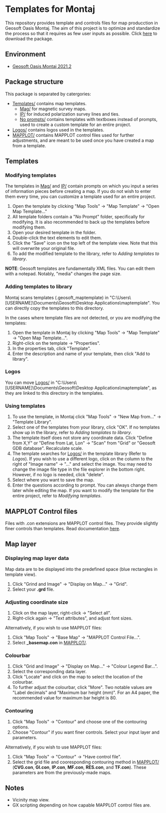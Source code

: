 # Templates for Montaj

This repository provides template and controls files for map producction in Geosoft Oasis Montaj. The aim of this project is to optimize and standardize the process so that it requires as few user inputs as possible. Click [here](https://github.com/alanjyu/MontajTemplates/archive/refs/heads/main.zip) to download the package. 

## Environment
- [Geosoft Oasis Montaj 2021.2](https://www.seequent.com/products-solutions/geosoft-oasis-montaj/)

## Package structure

This package is separated by catergories: 

- [Templates/](https://github.com/alanjyu/MontajTemplates/tree/main/Mag) contains map templates.
  - [Mag/](https://github.com/alanjyu/MontajTemplates/tree/main/Mag) for magnetic survey maps.
  - [IP/](https://github.com/alanjyu/MontajTemplates/tree/main/IP) for induced polarization survey lines and ties. 
  - [No prompts/](https://github.com/alanjyu/MontajTemplates/tree/main/Mag/No%20prompts) contains templates with textboxes instead of prompts, used to create a custom template for an entire project. 
- [Logos/](https://github.com/alanjyu/MontajTemplates/tree/main/Logos) contains logos used in the templates. 
- [MAPPLOT/](https://github.com/alanjyu/MontajTemplates/tree/main/MAPPLOT) contains MAPPLOT control files used for further adjustments, and are meant to be used once you have created a map from a template.

## Templates

### Modifying templates
The templates in [Mag/](https://github.com/alanjyu/MontajTemplates/tree/main/Mag) and [IP/](https://github.com/alanjyu/MontajTemplates/tree/main/IP) contain prompts on which you input a series of information pieces before creating a map. If you do not wish to enter them every time, you can customize a template used for an entire project.

1. Open the template by clicking "Map Tools" → "Map Template" → "Open Map Template…"
2. All template folders contain a "No Prompt" folder, specifically for modifying. It is also recommended to back up the templates before modifying them. 
3. Open your desired template in the folder.
4. Double-click the text elements to edit them.
5. Click the "Save" icon on the top left of the template view. Note that this will overwrite your original file.
6. To add the modified template to the library, refer to *Adding templates to library*.

**NOTE**: Geosoft templates are fundamentally XML files. You can edit them with a notepad. Notably, "media" changes the page size.


### Adding templates to library

Montaj scans templates (.geosoft_maptemplate) in "C:\Users\\[USERNAME\]\Documents\Geosoft\Desktop Applications\maptemplate". You can directly copy the templates to this directory. 

In the cases where template files are not detected, or you are modifying the templates:

1. Open the template in Montaj by clicking "Map Tools" → "Map Template" → "Open Map Template…".
2. Right-click on the template → "Properties".
3. In the properties tab, click "Template".
4. Enter the description and name of your template, then click "Add to library".


### Logos
You can move [Logos/](https://github.com/alanjyu/MontajTemplates/tree/main/Logos) in "C:\Users\\[USERNAME\]\Documents\Geosoft\Desktop Applications\maptemplate", as they are linked to this directory in the templates.


### Using templates

1. To use the template, in Montaj click "Map Tools" → "New Map from…" → "Template Library".
2. Select one of the templates from your library, click "OK". If no templates show up in the library, refer to *Adding templates to library*.
3. The template itself does not store any coordinate data. Click "Define from X,Y" or "Define from Lat, Lon" → "Scan" from "Grid" or "Geosoft GDB database". Recalculate scale.
4. The template searches for [Logos/](https://github.com/alanjyu/MontajTemplates/tree/main/Logos) in the template library (Refer to *Logos*). If you wish to use a different logo, click on the column to the right of "Image name" → "…" and select the image. You may need to change the image file type in the file explorer in the bottom right. However, if no logo is needed, click "delete".
5. Select where you want to save the map.
6. Enter the questions according to prompt. You can always change them later while editing the map. If you want to modify the template for the entire project, refer to *Modifying templates*.

## MAPPLOT Control files

Files with .con extensions are MAPPLOT control files. They provide slightly finer controls than templates. Read documentation [here](https://help.seequent.com/Oasis-montaj/9.9/en/Content/gxhelp/mapplot/mapplot_overview.htm?tocpath=Oasis%20montaj%7CWorkflow%7CAnalyse%20Data%7CEdit%20and%20Manipulate%20Maps%7CWork%20with%20Map%20Templates%7CFigure%20and%20Full%20Map%20Templates%20(MAPPLOT%20Template%20Manager)%7CMAPPLOT%20Topics%20and%20Command%20Reference%7C_____0). 

## Map layer

### Displaying map layer data
Map data are to be displayed into the predefined space (blue rectangles in template view).

1. Click "Grind and Image" → "Display on Map…" → "Grid".
2. Select your **.grd** file.

### Adjusting coordinate size

1. Click on the map layer, right-click → "Select all". 
2. Right-click again → "Text attributes", and adjust font sizes.

Alternatively, if you wish to use MAPPLOT files:

1. Click "Map Tools" → "Base Map" → "MAPPLOT Control File...".
2. Select **_basemap.con** in [MAPPLOT/](https://github.com/alanjyu/MontajTemplates/tree/main/MAPPLOT).

### Colourbar

1. Click "Grid and Image" → "Display on Map…" → "Colour Legend Bar...".
2. Select the corresponding data layer.
3. Click "Locate" and click on the map to select the location of the colourbar.
4. To further adjust the colourbar, click "More". Two notable values are "Label decimals" and "Maximum bar height (mm)". For an A4 paper, the recommended value for maximum bar height is 80.

### Contouring

1. Click "Map Tools" → "Contour" and choose one of the contouring options.
2. Choose "Contour" if you want finer controls. Select your input layer and parameters.

Alternatively, if you wish to use MAPPLOT files:

1. Click "Map Tools" → "Contour" → "Have control file". 
2. Select the grid file and cooresponding contouring method in [MAPPLOT/](https://github.com/alanjyu/MontajTemplates/tree/main/MAPPLOT) (**CVG.con**, **GI.con**, **IP.con**, **MF.con**, **RES.con**, and **TF.con**). These parameters are from the previously-made maps.

## Notes
-	Vicinity map view.
-	GX scripting depending on how capable MAPPLOT control files are.
